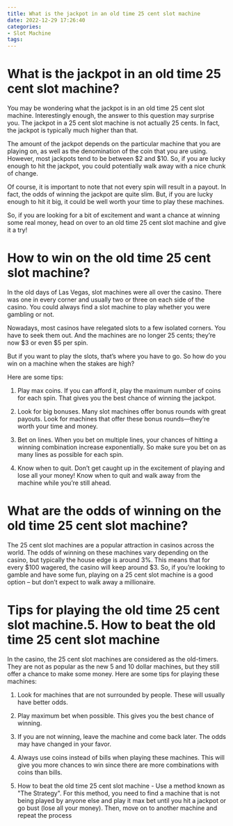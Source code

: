 ```yaml
---
title: What is the jackpot in an old time 25 cent slot machine
date: 2022-12-29 17:26:40
categories:
- Slot Machine
tags:
---
```



#  What is the jackpot in an old time 25 cent slot machine?

You may be wondering what the jackpot is in an old time 25 cent slot machine. Interestingly enough, the answer to this question may surprise you. The jackpot in a 25 cent slot machine is not actually 25 cents. In fact, the jackpot is typically much higher than that.

The amount of the jackpot depends on the particular machine that you are playing on, as well as the denomination of the coin that you are using. However, most jackpots tend to be between $2 and $10. So, if you are lucky enough to hit the jackpot, you could potentially walk away with a nice chunk of change.

Of course, it is important to note that not every spin will result in a payout. In fact, the odds of winning the jackpot are quite slim. But, if you are lucky enough to hit it big, it could be well worth your time to play these machines.

So, if you are looking for a bit of excitement and want a chance at winning some real money, head on over to an old time 25 cent slot machine and give it a try!

#  How to win on the old time 25 cent slot machine?

In the old days of Las Vegas, slot machines were all over the casino. There was one in every corner and usually two or three on each side of the casino. You could always find a slot machine to play whether you were gambling or not.

Nowadays, most casinos have relegated slots to a few isolated corners. You have to seek them out. And the machines are no longer 25 cents; they’re now $3 or even $5 per spin.

But if you want to play the slots, that’s where you have to go. So how do you win on a machine when the stakes are high?

Here are some tips:

1) Play max coins. If you can afford it, play the maximum number of coins for each spin. That gives you the best chance of winning the jackpot.

2) Look for big bonuses. Many slot machines offer bonus rounds with great payouts. Look for machines that offer these bonus rounds—they’re worth your time and money.

3) Bet on lines. When you bet on multiple lines, your chances of hitting a winning combination increase exponentially. So make sure you bet on as many lines as possible for each spin.

4) Know when to quit. Don’t get caught up in the excitement of playing and lose all your money! Know when to quit and walk away from the machine while you’re still ahead.

#  What are the odds of winning on the old time 25 cent slot machine?

The 25 cent slot machines are a popular attraction in casinos across the world. The odds of winning on these machines vary depending on the casino, but typically the house edge is around 3%. This means that for every $100 wagered, the casino will keep around $3. So, if you’re looking to gamble and have some fun, playing on a 25 cent slot machine is a good option – but don’t expect to walk away a millionaire.

#  Tips for playing the old time 25 cent slot machine.5. How to beat the old time 25 cent slot machine

In the casino, the 25 cent slot machines are considered as the old-timers. They are not as popular as the new 5 and 10 dollar machines, but they still offer a chance to make some money. Here are some tips for playing these machines:

1. Look for machines that are not surrounded by people. These will usually have better odds.

2. Play maximum bet when possible. This gives you the best chance of winning.

3. If you are not winning, leave the machine and come back later. The odds may have changed in your favor.

4. Always use coins instead of bills when playing these machines. This will give you more chances to win since there are more combinations with coins than bills.

5. How to beat the old time 25 cent slot machine - Use a method known as "The Strategy". For this method, you need to find a machine that is not being played by anyone else and play it max bet until you hit a jackpot or go bust (lose all your money). Then, move on to another machine and repeat the process